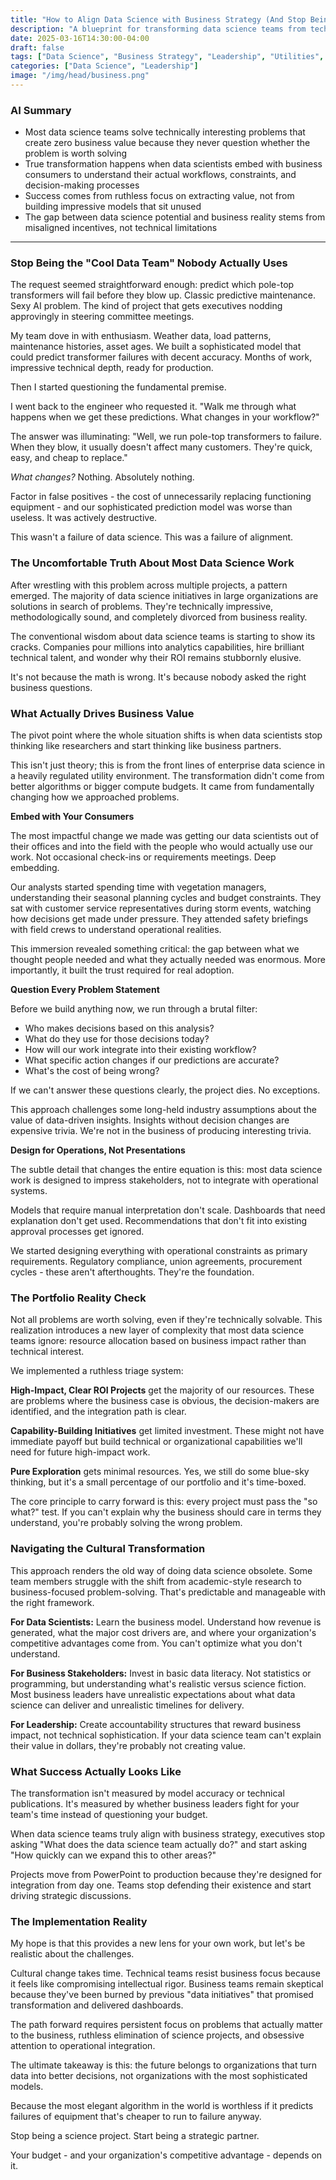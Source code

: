 ```yaml
---
title: "How to Align Data Science with Business Strategy (And Stop Being a Science Project Team)"
description: "A blueprint for transforming data science teams from technical curiosities into business-critical assets that executives fight to keep funded."
date: 2025-03-16T14:30:00-04:00
draft: false
tags: ["Data Science", "Business Strategy", "Leadership", "Utilities", "AI"]
categories: ["Data Science", "Leadership"]
image: "/img/head/business.png"
---
```


### AI Summary

- Most data science teams solve technically interesting problems that create zero business value because they never question whether the problem is worth solving
- True transformation happens when data scientists embed with business consumers to understand their actual workflows, constraints, and decision-making processes
- Success comes from ruthless focus on extracting value, not from building impressive models that sit unused
- The gap between data science potential and business reality stems from misaligned incentives, not technical limitations

---

### Stop Being the "Cool Data Team" Nobody Actually Uses

The request seemed straightforward enough: predict which pole-top transformers will fail before they blow up. Classic predictive maintenance. Sexy AI problem. The kind of project that gets executives nodding approvingly in steering committee meetings.

My team dove in with enthusiasm. Weather data, load patterns, maintenance histories, asset ages. We built a sophisticated model that could predict transformer failures with decent accuracy. Months of work, impressive technical depth, ready for production.

Then I started questioning the fundamental premise.

I went back to the engineer who requested it. "Walk me through what happens when we get these predictions. What changes in your workflow?"

The answer was illuminating: "Well, we run pole-top transformers to failure. When they blow, it usually doesn't affect many customers. They're quick, easy, and cheap to replace."

*What changes?* Nothing. Absolutely nothing.

Factor in false positives - the cost of unnecessarily replacing functioning equipment - and our sophisticated prediction model was worse than useless. It was actively destructive.

This wasn't a failure of data science. This was a failure of alignment.

### The Uncomfortable Truth About Most Data Science Work

After wrestling with this problem across multiple projects, a pattern emerged. The majority of data science initiatives in large organizations are solutions in search of problems. They're technically impressive, methodologically sound, and completely divorced from business reality.

The conventional wisdom about data science teams is starting to show its cracks. Companies pour millions into analytics capabilities, hire brilliant technical talent, and wonder why their ROI remains stubbornly elusive.

It's not because the math is wrong. It's because nobody asked the right business questions.

### What Actually Drives Business Value

The pivot point where the whole situation shifts is when data scientists stop thinking like researchers and start thinking like business partners.

This isn't just theory; this is from the front lines of enterprise data science in a heavily regulated utility environment. The transformation didn't come from better algorithms or bigger compute budgets. It came from fundamentally changing how we approached problems.

**Embed with Your Consumers**

The most impactful change we made was getting our data scientists out of their offices and into the field with the people who would actually use our work. Not occasional check-ins or requirements meetings. Deep embedding.

Our analysts started spending time with vegetation managers, understanding their seasonal planning cycles and budget constraints. They sat with customer service representatives during storm events, watching how decisions get made under pressure. They attended safety briefings with field crews to understand operational realities.

This immersion revealed something critical: the gap between what we thought people needed and what they actually needed was enormous. More importantly, it built the trust required for real adoption.

**Question Every Problem Statement**

Before we build anything now, we run through a brutal filter:

- Who makes decisions based on this analysis?
- What do they use for those decisions today?
- How will our work integrate into their existing workflow?
- What specific action changes if our predictions are accurate?
- What's the cost of being wrong?

If we can't answer these questions clearly, the project dies. No exceptions.

This approach challenges some long-held industry assumptions about the value of data-driven insights. Insights without decision changes are expensive trivia. We're not in the business of producing interesting trivia.

**Design for Operations, Not Presentations**

The subtle detail that changes the entire equation is this: most data science work is designed to impress stakeholders, not to integrate with operational systems.

Models that require manual interpretation don't scale. Dashboards that need explanation don't get used. Recommendations that don't fit into existing approval processes get ignored.

We started designing everything with operational constraints as primary requirements. Regulatory compliance, union agreements, procurement cycles - these aren't afterthoughts. They're the foundation.

### The Portfolio Reality Check

Not all problems are worth solving, even if they're technically solvable. This realization introduces a new layer of complexity that most data science teams ignore: resource allocation based on business impact rather than technical interest.

We implemented a ruthless triage system:

**High-Impact, Clear ROI Projects** get the majority of our resources. These are problems where the business case is obvious, the decision-makers are identified, and the integration path is clear.

**Capability-Building Initiatives** get limited investment. These might not have immediate payoff but build technical or organizational capabilities we'll need for future high-impact work.

**Pure Exploration** gets minimal resources. Yes, we still do some blue-sky thinking, but it's a small percentage of our portfolio and it's time-boxed.

The core principle to carry forward is this: every project must pass the "so what?" test. If you can't explain why the business should care in terms they understand, you're probably solving the wrong problem.

### Navigating the Cultural Transformation

This approach renders the old way of doing data science obsolete. Some team members struggle with the shift from academic-style research to business-focused problem-solving. That's predictable and manageable with the right framework.

**For Data Scientists:** Learn the business model. Understand how revenue is generated, what the major cost drivers are, and where your organization's competitive advantages come from. You can't optimize what you don't understand.

**For Business Stakeholders:** Invest in basic data literacy. Not statistics or programming, but understanding what's realistic versus science fiction. Most business leaders have unrealistic expectations about what data science can deliver and unrealistic timelines for delivery.

**For Leadership:** Create accountability structures that reward business impact, not technical sophistication. If your data science team can't explain their value in dollars, they're probably not creating value.

### What Success Actually Looks Like

The transformation isn't measured by model accuracy or technical publications. It's measured by whether business leaders fight for your team's time instead of questioning your budget.

When data science teams truly align with business strategy, executives stop asking "What does the data science team actually do?" and start asking "How quickly can we expand this to other areas?"

Projects move from PowerPoint to production because they're designed for integration from day one. Teams stop defending their existence and start driving strategic discussions.

### The Implementation Reality

My hope is that this provides a new lens for your own work, but let's be realistic about the challenges.

Cultural change takes time. Technical teams resist business focus because it feels like compromising intellectual rigor. Business teams remain skeptical because they've been burned by previous "data initiatives" that promised transformation and delivered dashboards.

The path forward requires persistent focus on problems that actually matter to the business, ruthless elimination of science projects, and obsessive attention to operational integration.

The ultimate takeaway is this: the future belongs to organizations that turn data into better decisions, not organizations with the most sophisticated models.

Because the most elegant algorithm in the world is worthless if it predicts failures of equipment that's cheaper to run to failure anyway.

Stop being a science project. Start being a strategic partner.

Your budget - and your organization's competitive advantage - depends on it.
